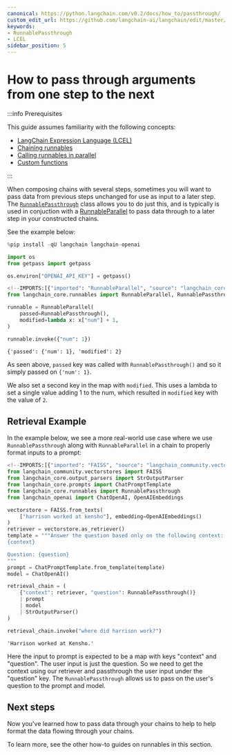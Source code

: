 ```yaml
---
canonical: https://python.langchain.com/v0.2/docs/how_to/passthrough/
custom_edit_url: https://github.com/langchain-ai/langchain/edit/master/docs/docs/how_to/passthrough.ipynb
keywords:
- RunnablePassthrough
- LCEL
sidebar_position: 5
---
```


# How to pass through arguments from one step to the next

:::info Prerequisites

This guide assumes familiarity with the following concepts:
- [LangChain Expression Language (LCEL)](/docs/concepts/#langchain-expression-language)
- [Chaining runnables](/docs/how_to/sequence/)
- [Calling runnables in parallel](/docs/how_to/parallel/)
- [Custom functions](/docs/how_to/functions/)

:::


When composing chains with several steps, sometimes you will want to pass data from previous steps unchanged for use as input to a later step. The [`RunnablePassthrough`](https://api.python.langchain.com/en/latest/runnables/langchain_core.runnables.passthrough.RunnablePassthrough.html) class allows you to do just this, and is typically is used in conjuction with a [RunnableParallel](/docs/how_to/parallel/) to pass data through to a later step in your constructed chains.

See the example below:


```python
%pip install -qU langchain langchain-openai

import os
from getpass import getpass

os.environ["OPENAI_API_KEY"] = getpass()
```


```python
<!--IMPORTS:[{"imported": "RunnableParallel", "source": "langchain_core.runnables", "docs": "https://api.python.langchain.com/en/latest/runnables/langchain_core.runnables.base.RunnableParallel.html", "title": "How to pass through arguments from one step to the next"}, {"imported": "RunnablePassthrough", "source": "langchain_core.runnables", "docs": "https://api.python.langchain.com/en/latest/runnables/langchain_core.runnables.passthrough.RunnablePassthrough.html", "title": "How to pass through arguments from one step to the next"}]-->
from langchain_core.runnables import RunnableParallel, RunnablePassthrough

runnable = RunnableParallel(
    passed=RunnablePassthrough(),
    modified=lambda x: x["num"] + 1,
)

runnable.invoke({"num": 1})
```



```output
{'passed': {'num': 1}, 'modified': 2}
```


As seen above, `passed` key was called with `RunnablePassthrough()` and so it simply passed on `{'num': 1}`. 

We also set a second key in the map with `modified`. This uses a lambda to set a single value adding 1 to the num, which resulted in `modified` key with the value of `2`.

## Retrieval Example

In the example below, we see a more real-world use case where we use `RunnablePassthrough` along with `RunnableParallel` in a chain to properly format inputs to a prompt:


```python
<!--IMPORTS:[{"imported": "FAISS", "source": "langchain_community.vectorstores", "docs": "https://api.python.langchain.com/en/latest/vectorstores/langchain_community.vectorstores.faiss.FAISS.html", "title": "How to pass through arguments from one step to the next"}, {"imported": "StrOutputParser", "source": "langchain_core.output_parsers", "docs": "https://api.python.langchain.com/en/latest/output_parsers/langchain_core.output_parsers.string.StrOutputParser.html", "title": "How to pass through arguments from one step to the next"}, {"imported": "ChatPromptTemplate", "source": "langchain_core.prompts", "docs": "https://api.python.langchain.com/en/latest/prompts/langchain_core.prompts.chat.ChatPromptTemplate.html", "title": "How to pass through arguments from one step to the next"}, {"imported": "RunnablePassthrough", "source": "langchain_core.runnables", "docs": "https://api.python.langchain.com/en/latest/runnables/langchain_core.runnables.passthrough.RunnablePassthrough.html", "title": "How to pass through arguments from one step to the next"}, {"imported": "ChatOpenAI", "source": "langchain_openai", "docs": "https://api.python.langchain.com/en/latest/chat_models/langchain_openai.chat_models.base.ChatOpenAI.html", "title": "How to pass through arguments from one step to the next"}, {"imported": "OpenAIEmbeddings", "source": "langchain_openai", "docs": "https://api.python.langchain.com/en/latest/embeddings/langchain_openai.embeddings.base.OpenAIEmbeddings.html", "title": "How to pass through arguments from one step to the next"}]-->
from langchain_community.vectorstores import FAISS
from langchain_core.output_parsers import StrOutputParser
from langchain_core.prompts import ChatPromptTemplate
from langchain_core.runnables import RunnablePassthrough
from langchain_openai import ChatOpenAI, OpenAIEmbeddings

vectorstore = FAISS.from_texts(
    ["harrison worked at kensho"], embedding=OpenAIEmbeddings()
)
retriever = vectorstore.as_retriever()
template = """Answer the question based only on the following context:
{context}

Question: {question}
"""
prompt = ChatPromptTemplate.from_template(template)
model = ChatOpenAI()

retrieval_chain = (
    {"context": retriever, "question": RunnablePassthrough()}
    | prompt
    | model
    | StrOutputParser()
)

retrieval_chain.invoke("where did harrison work?")
```



```output
'Harrison worked at Kensho.'
```


Here the input to prompt is expected to be a map with keys "context" and "question". The user input is just the question. So we need to get the context using our retriever and passthrough the user input under the "question" key. The `RunnablePassthrough` allows us to pass on the user's question to the prompt and model. 

## Next steps

Now you've learned how to pass data through your chains to help to help format the data flowing through your chains.

To learn more, see the other how-to guides on runnables in this section.